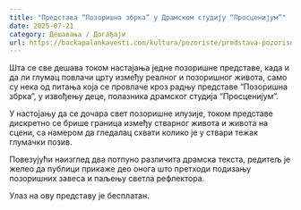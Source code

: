 ```yaml
---
title: "Представа “Позоришна збрка” у Драмском студију “Просценијум”"
date: 2025-07-21
category: Дешавања / Догађаји
url: https://backapalankavesti.com/kultura/pozoriste/predstava-pozorisna-zbrka-u-dramskom-studiju-proscenijum/
---
```


Шта се све дешава током настајања једне позоришне представе, када и да ли глумац повлачи црту између реалног и позоришног живота, само су нека од питања која се провлаче кроз радњу представе “Позоришна збрка”, у извођењу деце, полазника драмског студија “Просценијум”.

У настојању да се дочара свет позоришне илузије, током представе дискретно се брише граница између стварног живота и живота на сцени, са намером да гледалац схвати колико је у ствари тежак глумачки позив.

Повезујући наизглед два потпуно различита драмска текста, редитељ је желео да публици прикаже део онога што претходи подизању позоришних завеса и паљењу светла рефлектора.

Улаз на ову представу је бесплатан.
